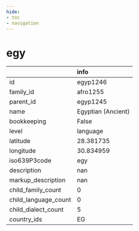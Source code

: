 ```yaml
---
hide:
- toc
- navigation
---
```

# egy
|                      | info               |
|:---------------------|:-------------------|
| id                   | egyp1246           |
| family_id            | afro1255           |
| parent_id            | egyp1245           |
| name                 | Egyptian (Ancient) |
| bookkeeping          | False              |
| level                | language           |
| latitude             | 28.381735          |
| longitude            | 30.834959          |
| iso639P3code         | egy                |
| description          | nan                |
| markup_description   | nan                |
| child_family_count   | 0                  |
| child_language_count | 0                  |
| child_dialect_count  | 5                  |
| country_ids          | EG                 |